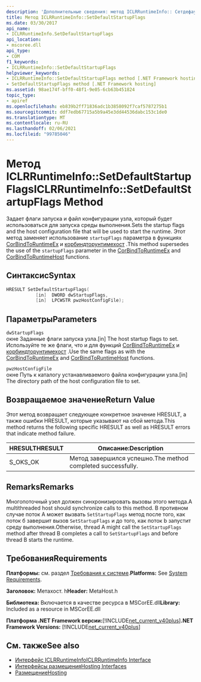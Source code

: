 ```yaml
---
description: 'Дополнительные сведения: метод ICLRRuntimeInfo:: Сетдефаултстартупфлагс'
title: Метод ICLRRuntimeInfo::SetDefaultStartupFlags
ms.date: 03/30/2017
api_name:
- ICLRRuntimeInfo.SetDefaultStartupFlags
api_location:
- mscoree.dll
api_type:
- COM
f1_keywords:
- ICLRRuntimeInfo::SetDefaultStartupFlags
helpviewer_keywords:
- ICLRRuntimeInfo::SetDefaultStartupFlags method [.NET Framework hosting]
- SetDefaultStartupFlags method [.NET Framework hosting]
ms.assetid: 98ae174f-bff0-48f1-9e05-6cb63b451824
topic_type:
- apiref
ms.openlocfilehash: eb839b2ff71836adc1b3858092f7caf5787275b1
ms.sourcegitcommit: ddf7edb67715a5b9a45e3dd44536dabc153c1de0
ms.translationtype: MT
ms.contentlocale: ru-RU
ms.lasthandoff: 02/06/2021
ms.locfileid: "99785046"
---
```

# <a name="iclrruntimeinfosetdefaultstartupflags-method"></a><span data-ttu-id="f3cb4-103">Метод ICLRRuntimeInfo::SetDefaultStartupFlags</span><span class="sxs-lookup"><span data-stu-id="f3cb4-103">ICLRRuntimeInfo::SetDefaultStartupFlags Method</span></span>

<span data-ttu-id="f3cb4-104">Задает флаги запуска и файл конфигурации узла, который будет использоваться для запуска среды выполнения.</span><span class="sxs-lookup"><span data-stu-id="f3cb4-104">Sets the startup flags and the host configuration file that will be used to start the runtime.</span></span> <span data-ttu-id="f3cb4-105">Этот метод заменяет использование `startupFlags` параметра в функциях [CorBindToRuntimeEx](corbindtoruntimeex-function.md) и [корбиндторунтимехост](corbindtoruntimehost-function.md) .</span><span class="sxs-lookup"><span data-stu-id="f3cb4-105">This method supersedes the use of the `startupFlags` parameter in the [CorBindToRuntimeEx](corbindtoruntimeex-function.md) and [CorBindToRuntimeHost](corbindtoruntimehost-function.md) functions.</span></span>  
  
## <a name="syntax"></a><span data-ttu-id="f3cb4-106">Синтаксис</span><span class="sxs-lookup"><span data-stu-id="f3cb4-106">Syntax</span></span>  
  
```cpp  
HRESULT SetDefaultStartupFlags(  
           [in]  DWORD dwStartupFlags,  
           [in]  LPCWSTR pwzHostConfigFile);  
```  
  
## <a name="parameters"></a><span data-ttu-id="f3cb4-107">Параметры</span><span class="sxs-lookup"><span data-stu-id="f3cb4-107">Parameters</span></span>  

 `dwStartupFlags`  
 <span data-ttu-id="f3cb4-108">окне Заданные флаги запуска узла.</span><span class="sxs-lookup"><span data-stu-id="f3cb4-108">[in] The host startup flags to set.</span></span> <span data-ttu-id="f3cb4-109">Используйте те же флаги, что и для функций [CorBindToRuntimeEx](corbindtoruntimeex-function.md) и [корбиндторунтимехост](corbindtoruntimehost-function.md) .</span><span class="sxs-lookup"><span data-stu-id="f3cb4-109">Use the same flags as with the [CorBindToRuntimeEx](corbindtoruntimeex-function.md) and [CorBindToRuntimeHost](corbindtoruntimehost-function.md) functions.</span></span>  
  
 `pwzHostConfigFile`  
 <span data-ttu-id="f3cb4-110">окне Путь к каталогу устанавливаемого файла конфигурации узла.</span><span class="sxs-lookup"><span data-stu-id="f3cb4-110">[in] The directory path of the host configuration file to set.</span></span>  
  
## <a name="return-value"></a><span data-ttu-id="f3cb4-111">Возвращаемое значение</span><span class="sxs-lookup"><span data-stu-id="f3cb4-111">Return Value</span></span>  

 <span data-ttu-id="f3cb4-112">Этот метод возвращает следующее конкретное значение HRESULT, а также ошибки HRESULT, которые указывают на сбой метода.</span><span class="sxs-lookup"><span data-stu-id="f3cb4-112">This method returns the following specific HRESULT as well as HRESULT errors that indicate method failure.</span></span>  
  
|<span data-ttu-id="f3cb4-113">HRESULT</span><span class="sxs-lookup"><span data-stu-id="f3cb4-113">HRESULT</span></span>|<span data-ttu-id="f3cb4-114">Описание:</span><span class="sxs-lookup"><span data-stu-id="f3cb4-114">Description</span></span>|  
|-------------|-----------------|  
|<span data-ttu-id="f3cb4-115">S_OK</span><span class="sxs-lookup"><span data-stu-id="f3cb4-115">S_OK</span></span>|<span data-ttu-id="f3cb4-116">Метод завершился успешно.</span><span class="sxs-lookup"><span data-stu-id="f3cb4-116">The method completed successfully.</span></span>|  
  
## <a name="remarks"></a><span data-ttu-id="f3cb4-117">Remarks</span><span class="sxs-lookup"><span data-stu-id="f3cb4-117">Remarks</span></span>  

 <span data-ttu-id="f3cb4-118">Многопоточный узел должен синхронизировать вызовы этого метода.</span><span class="sxs-lookup"><span data-stu-id="f3cb4-118">A multithreaded host should synchronize calls to this method.</span></span> <span data-ttu-id="f3cb4-119">В противном случае поток A может вызвать `SetStartupFlags` метод после того, как поток б завершит вызов `SetStartupFlags` и до того, как поток b запустит среду выполнения.</span><span class="sxs-lookup"><span data-stu-id="f3cb4-119">Otherwise, thread A might call the `SetStartupFlags` method after thread B completes a call to `SetStartupFlags` and before thread B starts the runtime.</span></span>  
  
## <a name="requirements"></a><span data-ttu-id="f3cb4-120">Требования</span><span class="sxs-lookup"><span data-stu-id="f3cb4-120">Requirements</span></span>  

 <span data-ttu-id="f3cb4-121">**Платформы:** см. раздел [Требования к системе](../../get-started/system-requirements.md).</span><span class="sxs-lookup"><span data-stu-id="f3cb4-121">**Platforms:** See [System Requirements](../../get-started/system-requirements.md).</span></span>  
  
 <span data-ttu-id="f3cb4-122">**Заголовок:** Метахост. h</span><span class="sxs-lookup"><span data-stu-id="f3cb4-122">**Header:** MetaHost.h</span></span>  
  
 <span data-ttu-id="f3cb4-123">**Библиотека:** Включается в качестве ресурса в MSCorEE.dll</span><span class="sxs-lookup"><span data-stu-id="f3cb4-123">**Library:** Included as a resource in MSCorEE.dll</span></span>  
  
 <span data-ttu-id="f3cb4-124">**Платформа .NET Framework версии:**[!INCLUDE[net_current_v40plus](../../../../includes/net-current-v40plus-md.md)]</span><span class="sxs-lookup"><span data-stu-id="f3cb4-124">**.NET Framework Versions:** [!INCLUDE[net_current_v40plus](../../../../includes/net-current-v40plus-md.md)]</span></span>  
  
## <a name="see-also"></a><span data-ttu-id="f3cb4-125">См. также</span><span class="sxs-lookup"><span data-stu-id="f3cb4-125">See also</span></span>

- [<span data-ttu-id="f3cb4-126">Интерфейс ICLRRuntimeInfo</span><span class="sxs-lookup"><span data-stu-id="f3cb4-126">ICLRRuntimeInfo Interface</span></span>](iclrruntimeinfo-interface.md)
- [<span data-ttu-id="f3cb4-127">Интерфейсы размещения</span><span class="sxs-lookup"><span data-stu-id="f3cb4-127">Hosting Interfaces</span></span>](hosting-interfaces.md)
- [<span data-ttu-id="f3cb4-128">Размещение</span><span class="sxs-lookup"><span data-stu-id="f3cb4-128">Hosting</span></span>](index.md)
